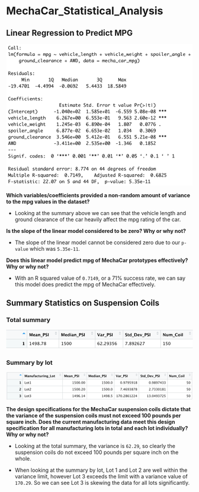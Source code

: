 # MechaCar_Statistical_Analysis

## Linear Regression to Predict MPG

<img alt="summary of linear progression of mpg" title="summary of linear progression of mpg" src="https://github.com/brown-rox20/MechaCar_Statistical_Analysis/blob/main/static/images/deliverable_1.png">

**Which variables/coefficients provided a non-random amount of variance to the mpg values in the dataset?**

- Looking at the summary above we can see that the vehicle length and ground clearance of the car heavily affect the mpg rating of the car.

**Is the slope of the linear model considered to be zero? Why or why not?**

- The slope of the linear model cannot be considered zero due to our `p-value` which was `5.35e-11`.

**Does this linear model predict mpg of MechaCar prototypes effectively? Why or why not?**

- With an R squared value of `0.7149`, or a 71% success rate, we can say this model does predict the mpg of MechaCar effectively.

## Summary Statistics on Suspension Coils

### Total summary

<img alt="total summary of suspension coil stats" title="total summary of suspension coil stats" src="https://github.com/brown-rox20/MechaCar_Statistical_Analysis/blob/main/static/images/deliverable_2_a.png">

### Summary by lot

<img alt="suspension coil stats by lot" title="suspension coil stats by lot" src="https://github.com/brown-rox20/MechaCar_Statistical_Analysis/blob/main/static/images/deliverable_2_b.png">

**The design specifications for the MechaCar suspension coils dictate that the variance of the suspension coils must not exceed 100 pounds per square inch. Does the current manufacturing data meet this design specification for all manufacturing lots in total and each lot individually? Why or why not?**

- Looking at the total summary, the variance is `62.29`, so clearly the suspension coils do not exceed 100 pounds per square inch on the whole.

- When looking at the summary by lot, Lot 1 and Lot 2 are well within the variance limit, however Lot 3 exceeds the limit with a variance value of `170.29`. So we can see Lot 3 is skewing the data for all lots significantly.
